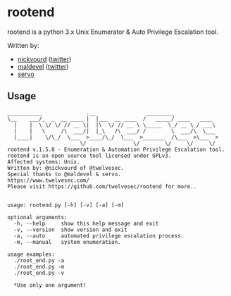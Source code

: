 # rootend

rootend is a python 3.x Unix Enumerator & Auto Privilege Escalation tool.

Written by:

* [nickvourd](https://github.com/nickvourd) ([twitter](https://twitter.com/nickvourd))
* [maldevel](https://github.com/maldevel) ([twitter](https://twitter.com/maldevel))
* [servo](https://github.com/gbkaragiannidis) 



## Usage

```
___________              .__                _________              
\__    ___/_  _  __ ____ |  |___  __ ____  /   _____/ ____   ____  
  |    |  \ \/ \/ // __ \|  |\  \/ // __ \ \_____  \_/ __ \_/ ___\ 
  |    |   \     /\  ___/|  |_\   /\  ___/ /        \  ___/\  \___ 
  |____|    \/\_/  \___  >____/\_/  \___  >_______  /\___  >\___  >
                       \/               \/        \/     \/     \/ 
rootend v.1.5.8 - Enumeration & Automation Privilege Escalation tool.
rootend is an open source tool licensed under GPLv3.
Affected systems: Unix.
Written by: @nickvourd of @twelvesec.
Special thanks to @maldevel & servo.
https://www.twelvesec.com/
Please visit https://github.com/twelvesec/rootend for more..


usage: rootend.py [-h] [-v] [-a] [-m]

optional arguments:
  -h, --help     show this help message and exit
  -v, --version  show version and exit
  -a, --auto     automated privilege escalation process.
  -m, --manual   system enumeration.

usage examples:
  ./root_end.py -a
  ./root_end.py -m
  ./root_end.py -v

  *Use only one argument!

```
